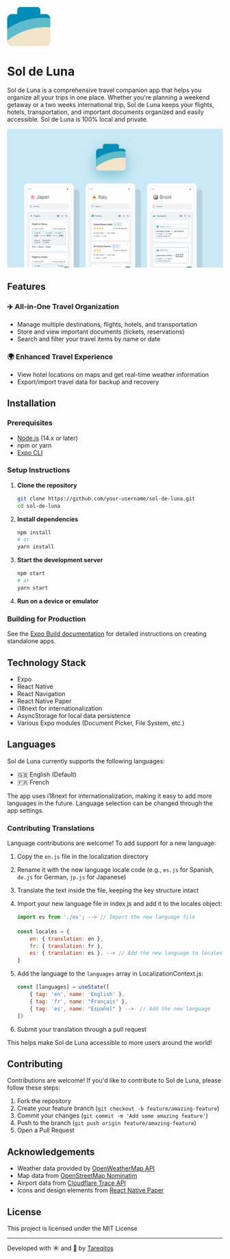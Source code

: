 <div align="left">

<img src="assets/icon-online.png" width="20%">

# Sol de Luna

</div>

Sol de Luna is a comprehensive travel companion app that helps you organize all your trips in one place. Whether you're planning a weekend getaway or a two weeks international trip, Sol de Luna keeps your flights, hotels, transportation, and important documents organized and easily accessible. Sol de Luna is 100% local and private.

<div>
<img src="media/pres2.png" width="100%" height="80%">
</div>

## Features

### ✈️ All-in-One Travel Organization

- Manage multiple destinations, flights, hotels, and transportation
- Store and view important documents (tickets, reservations)
- Search and filter your travel items by name or date

### 🌍 Enhanced Travel Experience

- View hotel locations on maps and get real-time weather information
- Export/import travel data for backup and recovery

## Installation

### Prerequisites

- [Node.js](https://nodejs.org/) (14.x or later)
- npm or yarn
- [Expo CLI](https://docs.expo.dev/get-started/installation/)

### Setup Instructions

1. **Clone the repository**

   ```bash
   git clone https://github.com/your-username/sol-de-luna.git
   cd sol-de-luna
   ```

2. **Install dependencies**

   ```bash
   npm install
   # or
   yarn install
   ```

3. **Start the development server**

   ```bash
   npm start
   # or
   yarn start
   ```

4. **Run on a device or emulator**

### Building for Production

See the [Expo Build documentation](https://docs.expo.dev/distribution/building-standalone-apps/) for detailed instructions on creating standalone apps.

## Technology Stack

- Expo
- React Native
- React Navigation
- React Native Paper
- i18next for internationalization
- AsyncStorage for local data persistence
- Various Expo modules (Document Picker, File System, etc.)

## Languages

Sol de Luna currently supports the following languages:

- 🇬🇧 English (Default)
- 🇫🇷 French

The app uses i18next for internationalization, making it easy to add more languages in the future. Language selection can be changed through the app settings.

### Contributing Translations

Language contributions are welcome! To add support for a new language:

1. Copy the `en.js` file in the localization directory
2. Rename it with the new language locale code (e.g., `es.js` for Spanish, `de.js` for German, `jp.js` for Japanese)
3. Translate the text inside the file, keeping the key structure intact
4. Import your new language file in index.js and add it to the locales object:

   ```javascript
   import es from './es'; --> // Import the new language file

   const locales = {
       en: { translation: en },
       fr: { translation: fr },
       es: { translation: es }, --> // Add the new language to locales
   }
   ```

5. Add the language to the `languages` array in LocalizationContext.js:
   ```javascript
   const [languages] = useState([
       { tag: 'en', name: 'English' },
       { tag: 'fr', name: "Français" },
       { tag: 'es', name: "Español" } -->  // Add the new language
   ])
   ```
6. Submit your translation through a pull request

This helps make Sol de Luna accessible to more users around the world!

## Contributing

Contributions are welcome! If you'd like to contribute to Sol de Luna, please follow these steps:

1. Fork the repository
2. Create your feature branch (`git checkout -b feature/amazing-feature`)
3. Commit your changes (`git commit -m 'Add some amazing feature'`)
4. Push to the branch (`git push origin feature/amazing-feature`)
5. Open a Pull Request

## Acknowledgements

- Weather data provided by [OpenWeatherMap API](https://openweathermap.org/)
- Map data from [OpenStreetMap Nominatim](https://nominatim.openstreetmap.org/ui/search.html)
- Airport data from [Cloudflare Trace API](https://github.com/fawazahmed0/cloudflare-trace-api)
- Icons and design elements from [React Native Paper](https://callstack.github.io/react-native-paper/)

## License

This project is licensed under the MIT License

---

Developed with ☀️ and 🌙 by [Tareqitos](https://github.com/tareqitos)
